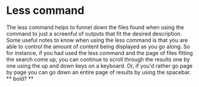 # Less command
The less command helps to funnel down the files found when using the command to just a screenful of outputs that fit the desired description. Some useful notes to know when using the less command is that you are able to control the amount of content being displayed as you go along. So for instance, if you had used the less command and the page of files fitting the search come up, you can continue to scroll through the results one by one using the up and down keys on a keyboard. Or, if you'd rather go page by page you can go down an entire page of results by using the spacebar.
** bold? **
